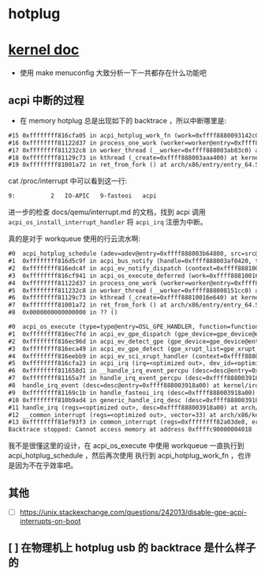 # hotplug

# [kernel doc](https://www.kernel.org/doc/html/latest/firmware-guide/acpi/index.html)

- 使用 make menuconfig 大致分析一下一共都存在什么功能吧

## acpi 中断的过程

- 在 memory hotplug 总是出现如下的 backtrace ，所以中断哪里是:

```txt
#15 0xffffffff816cfa05 in acpi_hotplug_work_fn (work=0xffff8880093142c0) at drivers/acpi/osl.c:1162
#16 0xffffffff81122d37 in process_one_work (worker=worker@entry=0xffff888003ab83c0, work=0xffff8880093142c0) at kernel/workqueue.c:2289
#17 0xffffffff811232c8 in worker_thread (__worker=0xffff888003ab83c0) at kernel/workqueue.c:2436
#18 0xffffffff81129c73 in kthread (_create=0xffff888003aaa400) at kernel/kthread.c:376
#19 0xffffffff81001a72 in ret_from_fork () at arch/x86/entry/entry_64.S:306
```

cat /proc/interrupt 中可以看到这一行:
```txt
9:          2   IO-APIC   9-fasteoi   acpi
```

进一步的检查 docs/qemu/interrupt.md 的文档，找到 acpi 调用 `acpi_os_install_interrupt_handler` 将 `acpi_irq` 注册为中断。

真的是对于 workqueue 使用的行云流水啊:
```txt
#0  acpi_hotplug_schedule (adev=adev@entry=0xffff888003b64800, src=src@entry=1) at include/linux/slab.h:600
#1  0xffffffff816d5c9f in acpi_bus_notify (handle=0xffff888003af0420, type=1, data=<optimized out>) at drivers/acpi/bus.c:531
#2  0xffffffff816edc4f in acpi_ev_notify_dispatch (context=0xffff8881001e8410) at drivers/acpi/acpica/evmisc.c:171
#3  0xffffffff816cf941 in acpi_os_execute_deferred (work=0xffff88810016e750) at drivers/acpi/osl.c:850
#4  0xffffffff81122d37 in process_one_work (worker=worker@entry=0xffff888008151cc0, work=0xffff88810016e750) at kernel/workqueue.c:2289
#5  0xffffffff811232c8 in worker_thread (__worker=0xffff888008151cc0) at kernel/workqueue.c:2436
#6  0xffffffff81129c73 in kthread (_create=0xffff88810016e640) at kernel/kthread.c:376
#7  0xffffffff81001a72 in ret_from_fork () at arch/x86/entry/entry_64.S:306
#8  0x0000000000000000 in ?? ()
```

```txt
#0  acpi_os_execute (type=type@entry=OSL_GPE_HANDLER, function=function@entry=0xffffffff816ec615 <acpi_ev_asynch_execute_gpe_method>, context=context@entry=0xffff888003afb048) at drivers/acpi/osl.c:1074
#1  0xffffffff816ec7fd in acpi_ev_gpe_dispatch (gpe_device=gpe_device@entry=0xffff8880039170c0, gpe_event_info=gpe_event_info@entry=0xffff888003afb048, gpe_number=gpe_number@entry=3) at drivers/acpi/acpica/evgpe.c:823
#2  0xffffffff816ec96d in acpi_ev_detect_gpe (gpe_device=gpe_device@entry=0xffff8880039170c0, gpe_event_info=gpe_event_info@entry=0xffff888003afb048, gpe_number=gpe_number@entry=3) at drivers/acpi/acpica/evgpe.c:723
#3  0xffffffff816eca49 in acpi_ev_gpe_detect (gpe_xrupt_list=gpe_xrupt_list@entry=0xffff888003aacac0) at drivers/acpi/acpica/evgpe.c:424
#4  0xffffffff816eebb9 in acpi_ev_sci_xrupt_handler (context=0xffff888003aacac0) at drivers/acpi/acpica/evsci.c:98
#5  0xffffffff816cfa23 in acpi_irq (irq=<optimized out>, dev_id=<optimized out>) at drivers/acpi/osl.c:549
#6  0xffffffff811658d1 in __handle_irq_event_percpu (desc=desc@entry=0xffff888003918a00) at kernel/irq/handle.c:158
#7  0xffffffff81165a7f in handle_irq_event_percpu (desc=0xffff888003918a00) at kernel/irq/handle.c:193
#8  handle_irq_event (desc=desc@entry=0xffff888003918a00) at kernel/irq/handle.c:210
#9  0xffffffff81169c1b in handle_fasteoi_irq (desc=0xffff888003918a00) at kernel/irq/chip.c:714
#10 0xffffffff810b9ad4 in generic_handle_irq_desc (desc=0xffff888003918a00) at include/linux/irqdesc.h:158
#11 handle_irq (regs=<optimized out>, desc=0xffff888003918a00) at arch/x86/kernel/irq.c:231
#12 __common_interrupt (regs=<optimized out>, vector=33) at arch/x86/kernel/irq.c:250
#13 0xffffffff81ef93f3 in common_interrupt (regs=0xffffffff82a03de8, error_code=<optimized out>) at arch/x86/kernel/irq.c:240
Backtrace stopped: Cannot access memory at address 0xffffc90000004018
```

我不是很懂这里的设计，在 acpi_os_execute 中使用 workqueue 一直执行到 acpi_hotplug_schedule ，然后再次使用
执行到 acpi_hotplug_work_fn ，也许是因为不在乎效率吧。

## 其他
- [ ] https://unix.stackexchange.com/questions/242013/disable-gpe-acpi-interrupts-on-boot


## [ ] 在物理机上 hotplug usb 的 backtrace 是什么样子的
